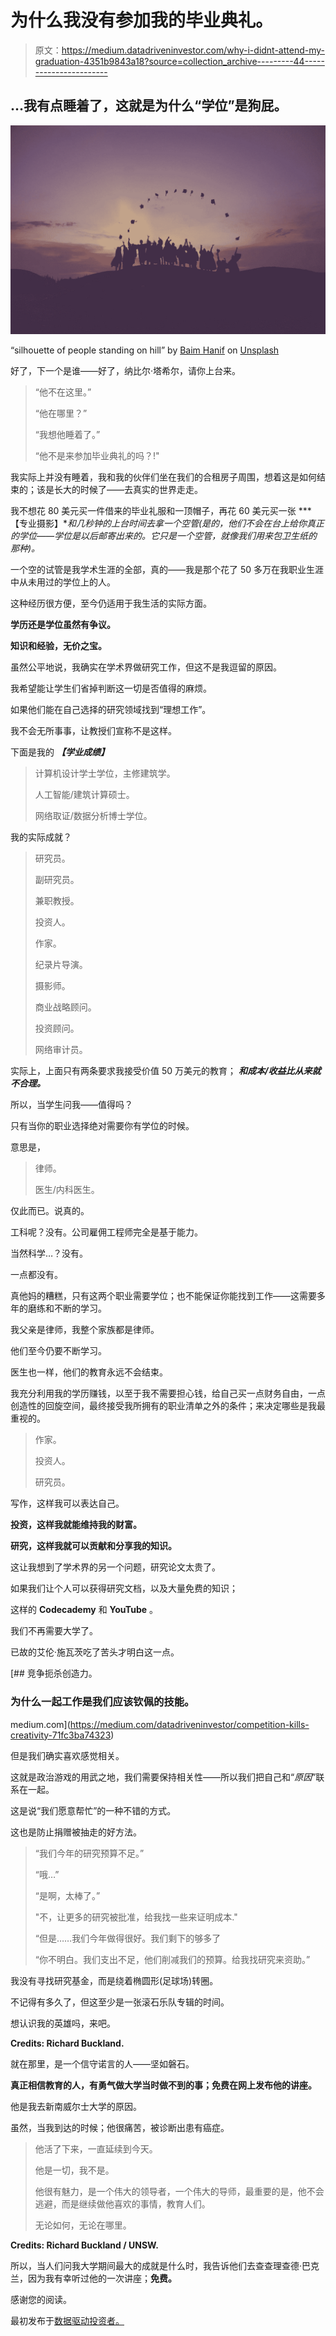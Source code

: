 # 为什么我没有参加我的毕业典礼。

> 原文：<https://medium.datadriveninvestor.com/why-i-didnt-attend-my-graduation-4351b9843a18?source=collection_archive---------44----------------------->

## …我有点睡着了，这就是为什么“学位”是狗屁。

![](img/9f4ec14740cb92964034f8ca28bba824.png)

“silhouette of people standing on hill” by [Baim Hanif](https://unsplash.com/@baim?utm_source=medium&utm_medium=referral) on [Unsplash](https://unsplash.com?utm_source=medium&utm_medium=referral)

好了，下一个是谁——好了，纳比尔·塔希尔，请你上台来。

> “他不在这里。”
> 
> “他在哪里？”
> 
> “我想他睡着了。”
> 
> “他不是来参加毕业典礼的吗？!"

我实际上并没有睡着，我和我的伙伴们坐在我们的合租房子周围，想着这是如何结束的；该是长大的时候了——去真实的世界走走。

我不想花 80 美元买一件借来的毕业礼服和一顶帽子，再花 60 美元买一张 ***【专业摄影】***和几秒钟的上台时间去拿一个空管*(是的，他们不会在台上给你真正的学位——学位是以后邮寄出来的。它只是一个空管，就像我们用来包卫生纸的那种)。*

一个空的试管是我学术生涯的全部，真的——我是那个花了 50 多万在我职业生涯中从未用过的学位上的人。

这种经历很方便，至今仍适用于我生活的实际方面。

**学历还是学位虽然有争议。**

**知识和经验，无价之宝。**

虽然公平地说，我确实在学术界做研究工作，但这不是我逗留的原因。

我希望能让学生们省掉判断这一切是否值得的麻烦。

如果他们能在自己选择的研究领域找到“理想工作”。

我不会无所事事，让教授们宣称不是这样。

下面是我的 ***【学业成绩】***

> 计算机设计学士学位，主修建筑学。
> 
> 人工智能/建筑计算硕士。
> 
> 网络取证/数据分析博士学位。

我的实际成就？

> 研究员。
> 
> 副研究员。
> 
> 兼职教授。
> 
> 投资人。
> 
> 作家。
> 
> 纪录片导演。
> 
> 摄影师。
> 
> 商业战略顾问。
> 
> 投资顾问。
> 
> 网络审计员。

实际上，上面只有两条要求我接受价值 50 万美元的教育； ***和成本/收益比从来就不合理。***

所以，当学生问我——值得吗？

只有当你的职业选择绝对需要你有学位的时候。

意思是，

> 律师。
> 
> 医生/内科医生。

仅此而已。说真的。

工科呢？没有。公司雇佣工程师完全是基于能力。

当然科学…？没有。

一点都没有。

真他妈的糟糕，只有这两个职业需要学位；也不能保证你能找到工作——这需要多年的磨练和不断的学习。

我父亲是律师，我整个家族都是律师。

他们至今仍要不断学习。

医生也一样，他们的教育永远不会结束。

我充分利用我的学历赚钱，以至于我不需要担心钱，给自己买一点财务自由，一点创造性的回旋空间，最终接受我所拥有的职业清单之外的条件；来决定哪些是我最重视的。

> 作家。
> 
> 投资人。
> 
> 研究员。

写作，这样我可以表达自己。

**投资，这样我就能维持我的财富。**

**研究，这样我就可以贡献和分享我的知识。**

这让我想到了学术界的另一个问题，研究论文太贵了。

如果我们让个人可以获得研究文档，以及大量免费的知识；

这样的 **Codecademy** 和 **YouTube** 。

我们不再需要大学了。

已故的艾伦·施瓦茨吃了苦头才明白这一点。

[](https://medium.com/datadriveninvestor/competition-kills-creativity-71fc3ba74323) [## 竞争扼杀创造力。

### 为什么一起工作是我们应该钦佩的技能。

medium.com](https://medium.com/datadriveninvestor/competition-kills-creativity-71fc3ba74323) 

但是我们确实喜欢感觉相关。

这就是政治游戏的用武之地，我们需要保持相关性——所以我们把自己和“*原因*”联系在一起。

这是说“我们愿意帮忙”的一种不错的方式。

这也是防止捐赠被抽走的好方法。

> “我们今年的研究预算不足。”
> 
> “哦…”
> 
> “是啊，太棒了。”
> 
> "不，让更多的研究被批准，给我找一些来证明成本."
> 
> “但是……我们今年做得很好。我们剩下的够多了
> 
> “你不明白。我们支出不足，他们削减我们的预算。给我找研究来资助。”

我没有寻找研究基金，而是绕着椭圆形(足球场)转圈。

不记得有多久了，但这至少是一张滚石乐队专辑的时间。

想认识我的英雄吗，来吧。

**Credits: Richard Buckland.**

就在那里，是一个信守诺言的人——坚如磐石。

**真正相信教育的人，有勇气做大学当时做不到的事；免费在网上发布他的讲座。**

他是我去新南威尔士大学的原因。

虽然，当我到达的时候；他很痛苦，被诊断出患有癌症。

> 他活了下来，一直延续到今天。
> 
> 他是一切，我不是。
> 
> 他很有魅力，是一个伟大的领导者，一个伟大的导师，最重要的是，他不会逃避，而是继续做他喜欢的事情，教育人们。
> 
> 无论如何，无论在哪里。

**Credits: Richard Buckland / UNSW.**

所以，当人们问我大学期间最大的成就是什么时，我告诉他们去查查理查德·巴克兰，因为我有幸听过他的一次讲座；**免费。**

感谢您的阅读。

最初发布于[数据驱动投资者。](https://www.datadriveninvestor.com/2018/11/08/why-i-didnt-attend-my-graduation/)